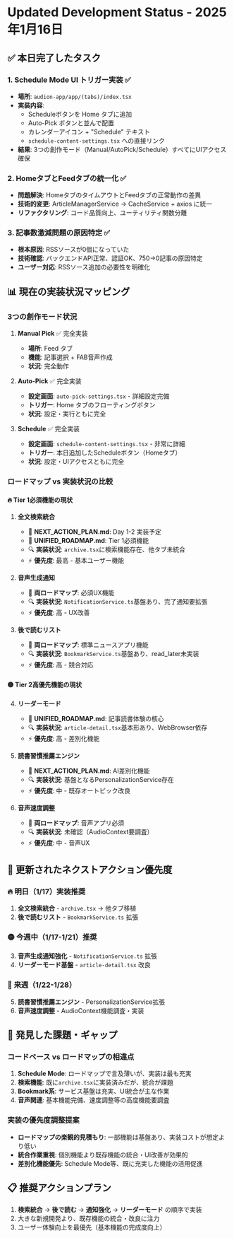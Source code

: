 # Updated Development Status - 2025年1月16日

## ✅ 本日完了したタスク

### 1. Schedule Mode UI トリガー実装 ✅
- **場所**: `audion-app/app/(tabs)/index.tsx`
- **実装内容**: 
  - Scheduleボタンを Home タブに追加
  - Auto-Pick ボタンと並んで配置
  - カレンダーアイコン + "Schedule" テキスト
  - `schedule-content-settings.tsx` への直接リンク
- **結果**: 3つの創作モード（Manual/AutoPick/Schedule）すべてにUIアクセス確保

### 2. HomeタブとFeedタブの統一化 ✅  
- **問題解決**: HomeタブのタイムアウトとFeedタブの正常動作の差異
- **技術的変更**: ArticleManagerService → CacheService + axios に統一
- **リファクタリング**: コード品質向上、ユーティリティ関数分離

### 3. 記事数激減問題の原因特定 ✅
- **根本原因**: RSSソースが0個になっていた
- **技術確認**: バックエンドAPI正常、認証OK、750→0記事の原因特定
- **ユーザー対応**: RSSソース追加の必要性を明確化

## 📊 現在の実装状況マッピング

### 3つの創作モード状況
1. **Manual Pick** ✅ 完全実装
   - **場所**: Feed タブ
   - **機能**: 記事選択 + FAB音声作成
   - **状況**: 完全動作

2. **Auto-Pick** ✅ 完全実装
   - **設定画面**: `auto-pick-settings.tsx` - 詳細設定完備
   - **トリガー**: Home タブのフローティングボタン
   - **状況**: 設定・実行ともに完全

3. **Schedule** ✅ 完全実装
   - **設定画面**: `schedule-content-settings.tsx` - 非常に詳細
   - **トリガー**: 本日追加したScheduleボタン（Homeタブ）
   - **状況**: 設定・UIアクセスともに完全

### ロードマップ vs 実装状況の比較

#### 🔥 **Tier 1必須機能の現状**
1. **全文検索統合** 
   - 📍 **NEXT_ACTION_PLAN.md**: Day 1-2 実装予定
   - 📍 **UNIFIED_ROADMAP.md**: Tier 1必須機能
   - 🔍 **実装状況**: `archive.tsx`に検索機能存在、他タブ未統合
   - ⚡ **優先度**: 最高 - 基本ユーザー機能

2. **音声生成通知**
   - 📍 **両ロードマップ**: 必須UX機能
   - 🔍 **実装状況**: `NotificationService.ts`基盤あり、完了通知要拡張
   - ⚡ **優先度**: 高 - UX改善

3. **後で読むリスト**
   - 📍 **両ロードマップ**: 標準ニュースアプリ機能
   - 🔍 **実装状況**: `BookmarkService.ts`基盤あり、read_later未実装
   - ⚡ **優先度**: 高 - 競合対応

#### 🟡 **Tier 2高優先機能の現状**
4. **リーダーモード**
   - 📍 **UNIFIED_ROADMAP.md**: 記事読書体験の核心
   - 🔍 **実装状況**: `article-detail.tsx`基本形あり、WebBrowser依存
   - ⚡ **優先度**: 高 - 差別化機能

5. **読書習慣推薦エンジン**
   - 📍 **NEXT_ACTION_PLAN.md**: AI差別化機能
   - 🔍 **実装状況**: 基盤となるPersonalizationService存在
   - ⚡ **優先度**: 中 - 既存オートピック改良

6. **音声速度調整**
   - 📍 **両ロードマップ**: 音声アプリ必須
   - 🔍 **実装状況**: 未確認（AudioContext要調査）
   - ⚡ **優先度**: 中 - 音声UX

## 🎯 更新されたネクストアクション優先度

### 🔥 **明日（1/17）実装推奨**
1. **全文検索統合** - `archive.tsx` → 他タブ移植
2. **後で読むリスト** - `BookmarkService.ts` 拡張

### 🟡 **今週中（1/17-1/21）推奨**  
3. **音声生成通知強化** - `NotificationService.ts` 拡張
4. **リーダーモード基盤** - `article-detail.tsx` 改良

### 📅 **来週（1/22-1/28）**
5. **読書習慣推薦エンジン** - PersonalizationService拡張
6. **音声速度調整** - AudioContext機能調査・実装

## 🚨 発見した課題・ギャップ

### コードベース vs ロードマップの相違点
1. **Schedule Mode**: ロードマップで言及薄いが、実装は最も充実
2. **検索機能**: 既に`archive.tsx`に実装済みだが、統合が課題
3. **Bookmark系**: サービス基盤は充実、UI統合が主な作業
4. **音声関連**: 基本機能完備、速度調整等の高度機能要調査

### 実装の優先度調整提案
- **ロードマップの楽観的見積もり**: 一部機能は基盤あり、実装コストが想定より低い
- **統合作業重視**: 個別機能より既存機能の統合・UI改善が効果的
- **差別化機能優先**: Schedule Mode等、既に充実した機能の活用促進

## 📋 推奨アクションプラン

1. **検索統合** → **後で読む** → **通知強化** → **リーダーモード** の順序で実装
2. 大きな新規開発より、既存機能の統合・改良に注力
3. ユーザー体験向上を最優先（基本機能の完成度向上）